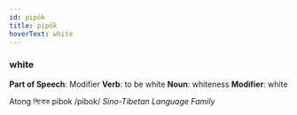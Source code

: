 ```yaml
---
id: pipök
title: pipök
hoverText: white
---
```


### white

**Part of Speech**: Modifier
**Verb**: to be white
**Noun**: whiteness
**Modifier**: white

Atong পিবোক pibok /pibok/
*Sino-Tibetan Language Family*